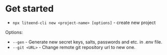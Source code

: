 # Get started

- `npx liteend-cli new <project-name> [options]` - create new project

Options:
- `--gen` - Generate new secret keys, salts, passwords and etc. in .env file.
- `--git <URL>` - Change remote git repository url to new one.
